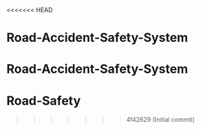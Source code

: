 <<<<<<< HEAD
# Road-Accident-Safety-System
Road-Accident-Safety-System
=======
# Road-Safety
>>>>>>> 4f42629 (Initial commit)
